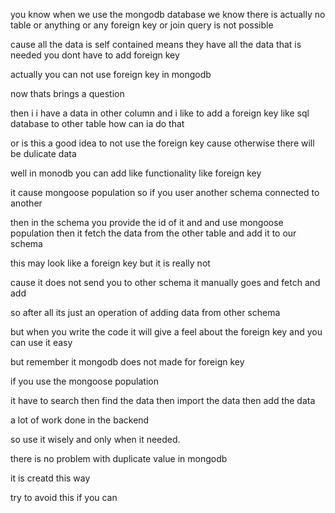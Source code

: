 you know when we use the mongodb database
we know there is actually no table or anything 
or any foreign key or join query is not possible

cause all the data is self contained means they have all the data that is needed you dont have to add foreign key

actually you can not use foreign key in mongodb


now thats brings a question

then i i have a data in other column and i like to add a foreign key like sql database to other table how can ia do that

or is this a good idea to not use the foreign key cause 
otherwise there will be dulicate data

well in monodb you can add like functionality like foreign key

it cause mongoose population
so if you user another schema connected to another

then in the schema you provide the id of it and and use
mongoose population then it fetch the data from the other table and add it to our schema

this may look like  a foreign key but it is really not 

cause it does not send you to other schema it manually goes and fetch and add

so after all its just an operation of adding data from other schema

but when you write the code it will give a feel about the foreign key and you can use it easy

but remember it mongodb does not made for foreign key

if you use the mongoose population

it have to search
then find the data
then import the data
then add the data

a lot of work done in the backend

so use it wisely and only when it needed.

there is no problem with duplicate value in mongodb

it is creatd this way

try to avoid this if you can